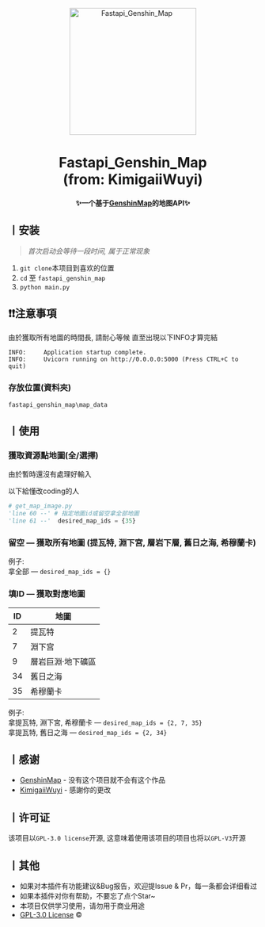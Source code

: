 <p align="center">
  <a href="https://github.com/KimigaiiWuyi/fastapi_genshin_map/"><img src="https://s2.loli.net/2022/01/31/kwCIl3cF1Z2GxnR.png" width="256" height="256" alt="Fastapi_Genshin_Map"></a>
</p>
<h1 align = "center">Fastapi_Genshin_Map<br>(from: KimigaiiWuyi)</h1>
<h4 align = "center">✨一个基于<a href="https://github.com/MingxuanGame/GenshinMap" target="_blank">GenshinMap</a>的地图API✨</h4>

## 丨安装

> *首次启动会等待一段时间, 属于正常现象*
1. `git clone`本项目到喜欢的位置
2. `cd` 至 `fastapi_genshin_map`
3. `python main.py`

## ❗❗注意事項
由於獲取所有地圖的時間長, 請耐心等候
直至出現以下INFO才算完結
```
INFO:     Application startup complete.
INFO:     Uvicorn running on http://0.0.0.0:5000 (Press CTRL+C to quit)
```

### 存放位置(資料夾)
`fastapi_genshin_map\map_data`


## 丨使用
### 獲取資源點地圖(全/選擇)
由於暫時還沒有處理好輸入

以下給懂改coding的人
```py
# get_map_image.py
'line 60 --' # 指定地圖id或留空拿全部地圖
'line 61 --'  desired_map_ids = {35}
```
### 留空 — 獲取所有地圖 (提瓦特, 淵下宮, 層岩下層, 舊日之海, 希穆蘭卡)
例子:  
拿全部 — `desired_map_ids = {}`

### 填ID — 獲取對應地圖 
| ID | 地圖 |
| - | - |
| 2 | 提瓦特 |
| 7 | 淵下宫 |
| 9 | 層岩巨淵·地下礦區 |
| 34 | 舊日之海 |
| 35 | 希穆蘭卡 |

例子:  
拿提瓦特, 淵下宮, 希穆蘭卡 — `desired_map_ids = {2, 7, 35}`  
拿提瓦特, 舊日之海 — `desired_map_ids = {2, 34}`

## 丨感谢
- [GenshinMap](https://github.com/MingxuanGame/GenshinMap) - 没有这个项目就不会有这个作品
- [KimigaiiWuyi](https://github.com/KimigaiiWuyi/fastapi_genshin_map/) - 感謝你的更改

## 丨许可证
该项目以`GPL-3.0 license`开源, 这意味着使用该项目的项目也将以`GPL-V3`开源

## 丨其他
+ 如果对本插件有功能建议&Bug报告，欢迎提Issue & Pr，每一条都会详细看过
+ 如果本插件对你有帮助，不要忘了点个Star~
+ 本项目仅供学习使用，请勿用于商业用途
+ [GPL-3.0 License](https://github.com/KimigaiiWuyi/GenshinUID/blob/main/LICENSE) ©

